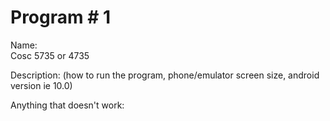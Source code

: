 # Program # 1
Name:  
Cosc 5735 or 4735

Description:  (how to run the program, phone/emulator screen size, android version ie 10.0)

Anything that doesn't work:

